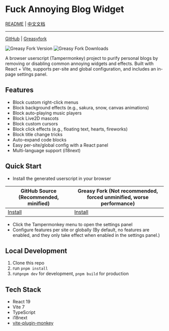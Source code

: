# Fuck Annoying Blog Widget

[README](README.md) | [中文文档](README_zh-CN.md)

------

[GitHub](https://github.com/qixing-jk/fuck-annoying-blog-widget) |
[Greasyfork](https://greasyfork.org/scripts/543963)

![Greasy Fork Version](https://img.shields.io/greasyfork/v/543963)
![Greasy Fork Downloads](https://img.shields.io/greasyfork/dt/543963)

A browser userscript (Tampermonkey) project to purify personal blogs by removing or disabling common annoying widgets
and effects. Built with React + Vite, supports per-site and global configuration, and includes an in-page settings
panel.

## Features

- Block custom right-click menus
- Block background effects (e.g., sakura, snow, canvas animations)
- Block auto-playing music players
- Block Live2D mascots
- Block custom cursors
- Block click effects (e.g., floating text, hearts, fireworks)
- Block title change tricks
- Auto-expand code blocks
- Easy per-site/global config with a React panel
- Multi-language support (i18next)

## Quick Start

- Install the generated userscript in your browser

| GitHub Source (Recommended, minified)                                                                                                  | Greasy Fork (Not recommended, forced unminified, worse performance) |
|----------------------------------------------------------------------------------------------------------------------------------------|---------------------------------------------------------------------|
| [Install](https://raw.githubusercontent.com/qixing-jk/fuck-annoying-blog-widget/main/dist/fuck-annoying-blog-widget.optimized.user.js) | [Install](https://greasyfork.org/scripts/543963)                    |
- Click the Tampermonkey menu to open the settings panel
- Configure features per site or globally (By default, no features are enabled, and they only take effect when enabled
  in the settings panel.)

## Local Development

1. Clone this repo
2. run `pnpm install`
3. run`pnpm dev` for development, `pnpm build` for production

## Tech Stack

- React 19
- Vite 7
- TypeScript
- i18next
- [vite-plugin-monkey](https://github.com/lisonge/vite-plugin-monkey)

